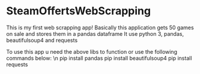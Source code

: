 # SteamOffertsWebScrapping
This is my first web scrapping app!
Basically this application gets 50 games on sale and stores them in a pandas dataframe
It use python 3, pandas, beautifulsoup4 and requests

To use this app u need the above libs to function or use the following commands below: \n
pip install pandas
pip install beautifulsoup4
pip install requests
